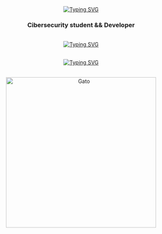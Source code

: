 <div identificación="encabezado" align="center">
    <a href="https://git.io/typing-svg"><img src="https://readme-typing-svg.herokuapp.com?font=Fira+Code&weight=700&size=25&pause=1000&color=539FF7&center=true&vCenter=true&random=false&width=435&lines=Welcome+to+iHarzz+GitHub" alt="Typing SVG" /></a>
    <h3 align="center">Cibersecurity student && Developer</h3>
</div >

<br>

<div identificación="centro" align="center">
    <a href="https://git.io/typing-svg"><img src="https://readme-typing-svg.herokuapp.com/?font=Fira+Code&weight=700&size=25&pause=1000000&color=6a19cc&center=true&vCenter=true&width=435&lines=</Skills>" alt="Typing SVG" /></a>
</div>
<p align="center">
  <a href="https://skillicons.dev%22%3E/
    <img src="https://skillicons.dev/icons?i=linux,bash,mysql,md,docker,bots,discord,vscode,python,github,git" />
  </a>
</p><br>

<div identificación="centro" align="center">
    <a href="https://git.io/typing-svg"><div align="center" identificación="centro"><img src="https://readme-typing-svg.herokuapp.com/?font=Fira+Code&weight=700&size=25&pause=1000000&color=6a19cc&center=true&vCenter=true&width=435&lines=<%2FComing+soon...>" alt="Typing SVG" /></div></a>
</div>
<p align="center">
  <a href="https://skillicons.dev%22%3E/
    <img src="https://skillicons.dev/icons?i=powershell,js,php,wordpress,c,go" />
  </a>
</p><br>

<div identificación="centro" align="center">
    <img src="https://i.pinimg.com/originals/55/ff/c8/55ffc86e756ea6503793a827669af5d5.jpg" alt="Gato" width="400"/>
</div>
<!--<img src="https://media.giphy.com/media/IcJ6n6VJNjRNS/giphy.gif" width="200"/>gato-->
